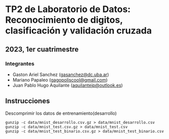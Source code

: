 #  TP2 de Laboratorio de Datos: Reconocimiento de digitos, clasificación y validación cruzada
## 2023, 1er cuatrimestre

### Integrantes

- Gaston Ariel Sanchez      (gasanchez@dc.uba.ar)
- Mariano Papaleo           (gagopoliscool@gmail.com)
- Juan Pablo Hugo Aquilante (aquilantejp@outlook.es)
## Instrucciones

Descomprimir los datos de entrenamiento(desarrollo)

```
gunzip -c data/mnist_desarrollo.csv.gz > data/mnist_desarrollo.csv 
gunzip -c data/mnist_test.csv.gz > data/mnist_test.csv
gunzip -c data/mnist_test_binario.csv.gz > data/mnist_test_binario.csv
```
